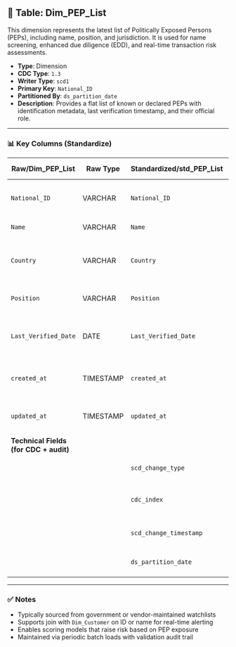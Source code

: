 ## 📜 Table: Dim_PEP_List

This dimension represents the latest list of Politically Exposed Persons (PEPs), including name, position, and jurisdiction. It is used for name screening, enhanced due diligence (EDD), and real-time transaction risk assessments.

- **Type**: Dimension  
- **CDC Type**: `1.3`  
- **Writer Type**: `scd1`  
- **Primary Key**: `National_ID`  
- **Partitioned By**: `ds_partition_date`  
- **Description**: Provides a flat list of known or declared PEPs with identification metadata, last verification timestamp, and their official role.

---

### 📊 Key Columns (Standardize)

| Raw/Dim_PEP_List   | Raw Type | Standardized/std_PEP_List | Standardized Type | Description                                       | PK  | Note                     |
|--------------------|----------|----------------------------|-------------------|---------------------------------------------------|-----|--------------------------|
| `National_ID`      | VARCHAR  | `National_ID`              | VARCHAR           | National ID or unique identifier of the PEP       | ✅  | Primary key              |
| `Name`             | VARCHAR  | `Name`                     | VARCHAR           | Full name of the PEP                              |     | Used in screening         |
| `Country`          | VARCHAR  | `Country`                  | VARCHAR           | Country or jurisdiction where the PEP holds office|     | FK to `Dim_Country`       |
| `Position`         | VARCHAR  | `Position`                 | VARCHAR           | Title or political position                       |     | Minister, Judge, etc.     |
| `Last_Verified_Date`| DATE    | `Last_Verified_Date`       | DATE              | When this record was last confirmed or updated    |     | Refresh needed regularly  |
| `created_at`       | TIMESTAMP| `created_at`               | TIMESTAMP         | Timestamp when row was ingested                   |     | Required for CDC 1.3      |
| `updated_at`       | TIMESTAMP| `updated_at`               | TIMESTAMP         | Last updated timestamp from source                |     | Required for CDC 1.3      |
| **Technical Fields (for CDC + audit)** |          |                        |                   |                                                   |     |                          |
|                    |          | `scd_change_type`          | STRING            | `'cdc_insert'` or `'cdc_update'`                 |     | CDC 1.3 logic              |
|                    |          | `cdc_index`                | INT               | Optional monotonic change order                  |     |                          |
|                    |          | `scd_change_timestamp`     | TIMESTAMP         | Time of snapshot ingestion                        |     |                          |
|                    |          | `ds_partition_date`        | DATE              | Partition date used for storage                   |     | Required                   |

---

### ✅ Notes

- Typically sourced from government or vendor-maintained watchlists  
- Supports join with `Dim_Customer` on ID or name for real-time alerting  
- Enables scoring models that raise risk based on PEP exposure  
- Maintained via periodic batch loads with validation audit trail  